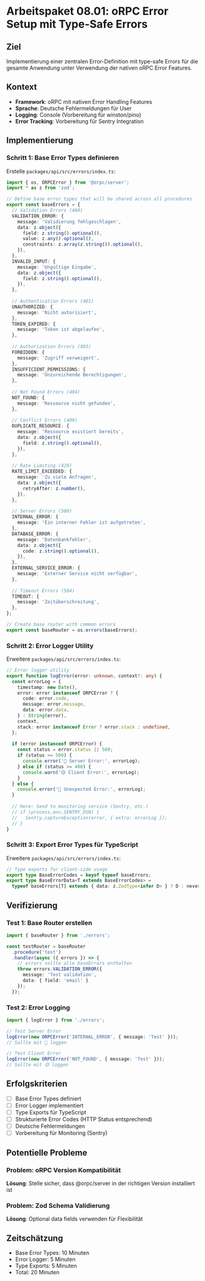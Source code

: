 # Arbeitspaket 08.01: oRPC Error Setup mit Type-Safe Errors

## Ziel
Implementierung einer zentralen Error-Definition mit type-safe Errors für die gesamte Anwendung unter Verwendung der nativen oRPC Error Features.

## Kontext
- **Framework**: oRPC mit nativen Error Handling Features
- **Sprache**: Deutsche Fehlermeldungen für User
- **Logging**: Console (Vorbereitung für winston/pino)
- **Error Tracking**: Vorbereitung für Sentry Integration

## Implementierung

### Schritt 1: Base Error Types definieren
Erstelle `packages/api/src/errors/index.ts`:

```typescript
import { os, ORPCError } from '@orpc/server';
import * as z from 'zod';

// Define base error types that will be shared across all procedures
export const baseErrors = {
  // Validation Errors (400)
  VALIDATION_ERROR: {
    message: 'Validierung fehlgeschlagen',
    data: z.object({
      field: z.string().optional(),
      value: z.any().optional(),
      constraints: z.array(z.string()).optional(),
    }),
  },
  INVALID_INPUT: {
    message: 'Ungültige Eingabe',
    data: z.object({
      field: z.string().optional(),
    }),
  },
  
  // Authentication Errors (401)
  UNAUTHORIZED: {
    message: 'Nicht autorisiert',
  },
  TOKEN_EXPIRED: {
    message: 'Token ist abgelaufen',
  },
  
  // Authorization Errors (403)
  FORBIDDEN: {
    message: 'Zugriff verweigert',
  },
  INSUFFICIENT_PERMISSIONS: {
    message: 'Unzureichende Berechtigungen',
  },
  
  // Not Found Errors (404)
  NOT_FOUND: {
    message: 'Ressource nicht gefunden',
  },
  
  // Conflict Errors (409)
  DUPLICATE_RESOURCE: {
    message: 'Ressource existiert bereits',
    data: z.object({
      field: z.string().optional(),
    }),
  },
  
  // Rate Limiting (429)
  RATE_LIMIT_EXCEEDED: {
    message: 'Zu viele Anfragen',
    data: z.object({
      retryAfter: z.number(),
    }),
  },
  
  // Server Errors (500)
  INTERNAL_ERROR: {
    message: 'Ein interner Fehler ist aufgetreten',
  },
  DATABASE_ERROR: {
    message: 'Datenbankfehler',
    data: z.object({
      code: z.string().optional(),
    }),
  },
  EXTERNAL_SERVICE_ERROR: {
    message: 'Externer Service nicht verfügbar',
  },
  
  // Timeout Errors (504)
  TIMEOUT: {
    message: 'Zeitüberschreitung',
  },
};

// Create base router with common errors
export const baseRouter = os.errors(baseErrors);
```

### Schritt 2: Error Logger Utility
Erweitere `packages/api/src/errors/index.ts`:

```typescript
// Error logger utility
export function logError(error: unknown, context?: any) {
  const errorLog = {
    timestamp: new Date(),
    error: error instanceof ORPCError ? {
      code: error.code,
      message: error.message,
      data: error.data,
    } : String(error),
    context,
    stack: error instanceof Error ? error.stack : undefined,
  };
  
  if (error instanceof ORPCError) {
    const status = error.status || 500;
    if (status >= 500) {
      console.error('🔴 Server Error:', errorLog);
    } else if (status >= 400) {
      console.warn('🟡 Client Error:', errorLog);
    }
  } else {
    console.error('🔴 Unexpected Error:', errorLog);
  }
  
  // Here: Send to monitoring service (Sentry, etc.)
  // if (process.env.SENTRY_DSN) {
  //   Sentry.captureException(error, { extra: errorLog });
  // }
}
```

### Schritt 3: Export Error Types für TypeScript
Erweitere `packages/api/src/errors/index.ts`:

```typescript
// Type exports for client-side usage
export type BaseErrorCodes = keyof typeof baseErrors;
export type BaseErrorData<T extends BaseErrorCodes> = 
  typeof baseErrors[T] extends { data: z.ZodType<infer D> } ? D : never;
```

## Verifizierung

### Test 1: Base Router erstellen
```typescript
import { baseRouter } from './errors';

const testRouter = baseRouter
  .procedure('test')
  .handler(async ({ errors }) => {
    // errors sollte alle baseErrors enthalten
    throw errors.VALIDATION_ERROR({
      message: 'Test validation',
      data: { field: 'email' }
    });
  });
```

### Test 2: Error Logging
```typescript
import { logError } from './errors';

// Test Server Error
logError(new ORPCError('INTERNAL_ERROR', { message: 'Test' }));
// Sollte mit 🔴 loggen

// Test Client Error
logError(new ORPCError('NOT_FOUND', { message: 'Test' }));
// Sollte mit 🟡 loggen
```

## Erfolgskriterien
- [ ] Base Error Types definiert
- [ ] Error Logger implementiert
- [ ] Type Exports für TypeScript
- [ ] Strukturierte Error Codes (HTTP Status entsprechend)
- [ ] Deutsche Fehlermeldungen
- [ ] Vorbereitung für Monitoring (Sentry)

## Potentielle Probleme

### Problem: oRPC Version Kompatibilität
**Lösung**: Stelle sicher, dass @orpc/server in der richtigen Version installiert ist

### Problem: Zod Schema Validierung
**Lösung**: Optional data fields verwenden für Flexibilität

## Zeitschätzung
- Base Error Types: 10 Minuten
- Error Logger: 5 Minuten
- Type Exports: 5 Minuten
- Total: 20 Minuten